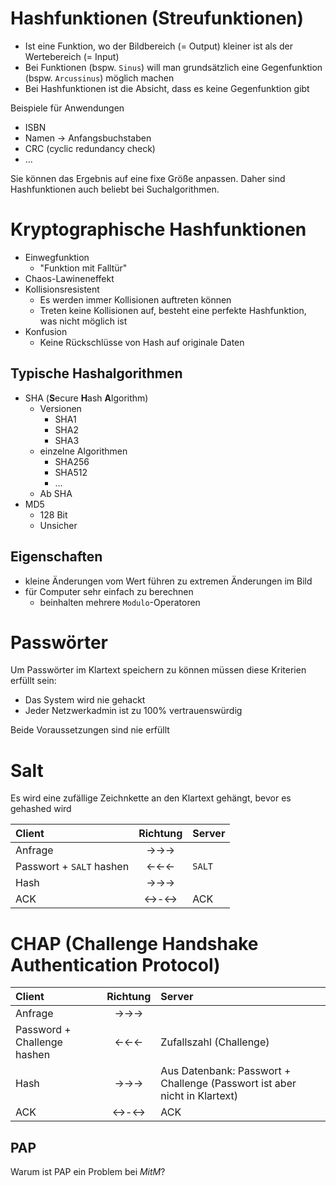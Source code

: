 Hashfunktionen (Streufunktionen)
====

- Ist eine Funktion, wo der Bildbereich (= Output) kleiner ist als der Wertebereich (= Input)
- Bei Funktionen (bspw. ``Sinus``) will man grundsätzlich eine Gegenfunktion (bspw. ``Arcussinus``) möglich machen
- Bei Hashfunktionen ist die Absicht, dass es keine Gegenfunktion gibt


Beispiele für Anwendungen

- ISBN
- Namen -> Anfangsbuchstaben
- CRC (cyclic redundancy check)
- ...


Sie können das Ergebnis auf eine fixe Größe anpassen. Daher sind Hashfunktionen auch beliebt bei Suchalgorithmen.


Kryptographische Hashfunktionen
====

- Einwegfunktion
    - "Funktion mit Falltür"
- Chaos-Lawineneffekt
- Kollisionsresistent
    - Es werden immer Kollisionen auftreten können
    - Treten keine Kollisionen auf, besteht eine perfekte Hashfunktion, was nicht möglich ist
- Konfusion
    - Keine Rückschlüsse von Hash auf originale Daten


Typische Hashalgorithmen
----

- SHA (**S**ecure **H**ash **A**lgorithm)
    - Versionen
        - SHA1
        - SHA2
        - SHA3
    - einzelne Algorithmen
        - SHA256
        - SHA512
        - ...
    - Ab SHA
- MD5
    - 128 Bit
    - Unsicher


Eigenschaften
----

- kleine Änderungen vom Wert führen zu extremen Änderungen im Bild
- für Computer sehr einfach zu berechnen
    - beinhalten mehrere ``Modulo``-Operatoren


Passwörter
====

Um Passwörter im Klartext speichern zu können müssen diese Kriterien erfüllt sein:

- Das System wird nie gehackt
- Jeder Netzwerkadmin ist zu 100% vertrauenswürdig

Beide Voraussetzungen sind nie erfüllt


Salt
====

Es wird eine zufällige Zeichnkette an den Klartext gehängt, bevor es gehashed wird

| Client                     | Richtung | Server   |
|:---------------------------|:--------:|:---------|
| Anfrage                    |  ->->->  |          |
| Passwort + ``SALT`` hashen |  <-<-<-  | ``SALT`` |
| Hash                       |  ->->->  |          |
| ACK                        | <->-<->  | ACK      |


CHAP (**C**hallenge **H**andshake **A**uthentication **P**rotocol)
====

| Client                      | Richtung | Server                                                                    |
|:----------------------------|:--------:|:--------------------------------------------------------------------------|
| Anfrage                     |  ->->->  |                                                                           |
| Password + Challenge hashen |  <-<-<-  | Zufallszahl (Challenge)                                                   |
| Hash                        |  ->->->  | Aus Datenbank: Passwort + Challenge (Passwort ist aber nicht in Klartext) |
| ACK                         | <->-<->  | ACK                                                                       |


PAP
----

Warum ist PAP ein Problem bei _MitM_?
